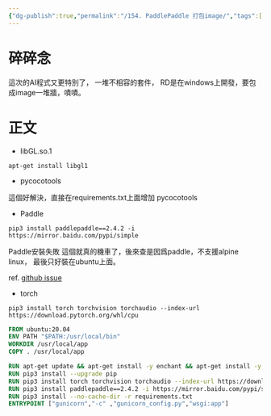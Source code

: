```yaml
---
{"dg-publish":true,"permalink":"/154. PaddlePaddle 打包image/","tags":["🐳"],"created":"","updated":""}
---
```


# 碎碎念

這次的AI程式又更特別了，
一堆不相容的套件，
RD是在windows上開發，要包成image一堆牆，嘖嘖。

# 正文


- libGL.so.1   
```
apt-get install libgl1
```

- pycocotools

這個好解決，直接在requirements.txt上面增加 pycocotools

- Paddle
```
pip3 install paddlepaddle==2.4.2 -i https://mirror.baidu.com/pypi/simple
```
 Paddle安裝失敗
這個就真的機車了，後來查是因爲paddle，不支援alpine linux，
最後只好裝在ubuntu上面。

ref. [github issue](https://github.com/PaddlePaddle/Paddle/issues/30247)

- torch
```
pip3 install torch torchvision torchaudio --index-url https://download.pytorch.org/whl/cpu
```


```Dockerfile
FROM ubuntu:20.04
ENV PATH "$PATH:/usr/local/bin"
WORKDIR /usr/local/app
COPY . /usr/local/app

RUN apt-get update && apt-get install -y enchant && apt-get install -y  python3.7 python3-pip libgl1 && apt-get clean && rm -rf /var/lib/apt/lists/*
RUN pip3 install --upgrade pip
RUN pip3 install torch torchvision torchaudio --index-url https://download.pytorch.org/whl/cpu
RUN pip3 install paddlepaddle==2.4.2 -i https://mirror.baidu.com/pypi/simple
RUN pip3 install --no-cache-dir -r requirements.txt 
ENTRYPOINT ["gunicorn","-c" ,"gunicorn_config.py","wsgi:app"]
```
